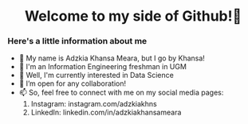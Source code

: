 <h1 align="center">Welcome to my side of Github!🥳</h1>
<h3 align="left">Here's a little information about me</h3>

- 👋 My name is Adzkia Khansa Meara, but I go by Khansa!
- 🌱 I'm an Information Engineering freshman in UGM
- 👀 Well, I'm currently interested in Data Science
- 💞️ I’m open for any collaboration!
- 📫 So, feel free to connect with me on my social media pages:
     1) Instagram: instagram.com/adzkiakhns
     2) LinkedIn: linkedin.com/in/adzkiakhansameara

